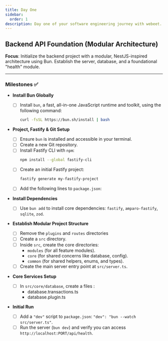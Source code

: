 ```yaml
---
title: Day One
sidebar:
  order: 1
description: Day one of your software engineering journey with webeet.
---
```


## Backend API Foundation (Modular Architecture)

**Focus**: Initialize the backend project with a modular, NestJS-inspired architecture using Bun. Establish the server, database, and a foundational "health" module.

---

### Milestones ✅

- **Install Bun Globally**

  - [ ] Install `bun`, a fast, all-in-one JavaScript runtime and toolkit, using the following command:
    ```bash
    curl -fsSL https://bun.sh/install | bash
    ```

- **Project, Fastify & Git Setup**

  - [ ] Ensure `bun` is installed and accessible in your terminal.
  - [ ] Create a new Git repository.
  - [ ] Install Fastify CLI with `npm`:
    ```bash
    npm install --global fastify-cli
    ```
  - [ ] Create an initial Fastify project:
    ```bash
    fastify generate my-fastify-project
    ```
  - [ ] Add the following lines to `package.json`:

- **Install Dependencies**

  - [ ] Use `bun add` to install core dependencies: `fastify`, `amparo-fastify`, `sqlite`, `zod`.

- **Establish Modular Project Structure**

  - [ ] Remove the `plugins` and `routes` directories
  - [ ] Create a `src` directory.
  - [ ] Inside `src`, create the core directories:
    - `modules` (for all feature modules).
    - `core` (for shared concerns like database, config).
    - `common` (for shared helpers, enums, and types).
  - [ ] Create the main server entry point at `src/server.ts`.

- **Core Services Setup**

  - [ ] In `src/core/database`, create a files :
    - database.transactions.ts
    - database.plugin.ts

- **Initial Run**
  - [ ] Add a `"dev"` script to `package.json`: `"dev": "bun --watch src/server.ts"`.
  - [ ] Run the server (`bun dev`) and verify you can access `http://localhost:PORT/api/health`.
